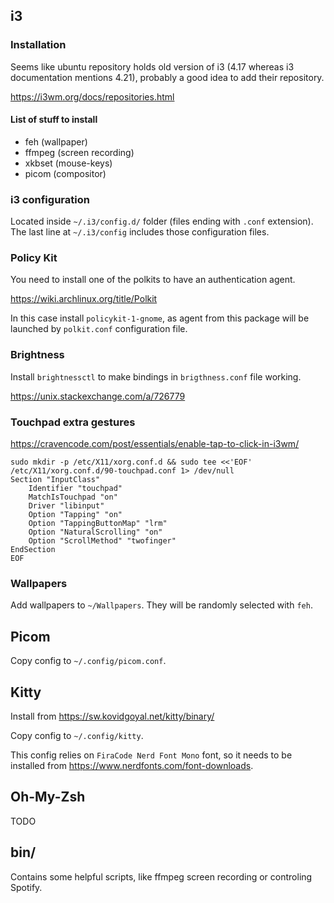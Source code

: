## i3

### Installation

Seems like ubuntu repository holds old version of i3 (4.17 whereas i3 documentation mentions 4.21), probably a good idea to add their repository.

https://i3wm.org/docs/repositories.html

#### List of stuff to install

* feh (wallpaper)
* ffmpeg (screen recording)
* xkbset (mouse-keys)
* picom (compositor)

### i3 configuration

Located inside `~/.i3/config.d/` folder (files ending with `.conf` extension). The last line at `~/.i3/config` includes those configuration files.

### Policy Kit

You need to install one of the polkits to have an authentication agent.

https://wiki.archlinux.org/title/Polkit

In this case install `policykit-1-gnome`, as agent from this package will be launched by `polkit.conf` configuration file.

### Brightness

Install `brightnessctl` to make bindings in `brigthness.conf` file working.

https://unix.stackexchange.com/a/726779

### Touchpad extra gestures

https://cravencode.com/post/essentials/enable-tap-to-click-in-i3wm/

```
sudo mkdir -p /etc/X11/xorg.conf.d && sudo tee <<'EOF' /etc/X11/xorg.conf.d/90-touchpad.conf 1> /dev/null
Section "InputClass"
	Identifier "touchpad"
	MatchIsTouchpad "on"
	Driver "libinput"
	Option "Tapping" "on"
	Option "TappingButtonMap" "lrm"
	Option "NaturalScrolling" "on"
	Option "ScrollMethod" "twofinger"
EndSection
EOF
```

### Wallpapers

Add wallpapers to `~/Wallpapers`. They will be randomly selected with `feh`.

## Picom

Copy config to `~/.config/picom.conf`.

## Kitty

Install from https://sw.kovidgoyal.net/kitty/binary/

Copy config to `~/.config/kitty`.

This config relies on `FiraCode Nerd Font Mono` font, so it needs to be installed from https://www.nerdfonts.com/font-downloads.

## Oh-My-Zsh

TODO

## bin/

Contains some helpful scripts, like ffmpeg screen recording or controling Spotify.

